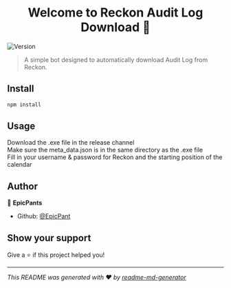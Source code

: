 <h1 align="center">Welcome to Reckon Audit Log Download 👋</h1>
<p>
  <img alt="Version" src="https://img.shields.io/badge/version-1.0.0-blue.svg?cacheSeconds=2592000" />
</p>

> A simple bot designed to automatically download Audit Log from Reckon.

## Install

```sh
npm install
```

## Usage

Download the .exe file in the release channel\
Make sure the meta_data.json is in the same directory as the .exe file\
Fill in your username & password for Reckon and the starting position of the calendar

## Author

👤 **EpicPants**

- Github: [@EpicPant](https://github.com/EpicPant)

## Show your support

Give a ⭐️ if this project helped you!

---

_This README was generated with ❤️ by [readme-md-generator](https://github.com/kefranabg/readme-md-generator)_
